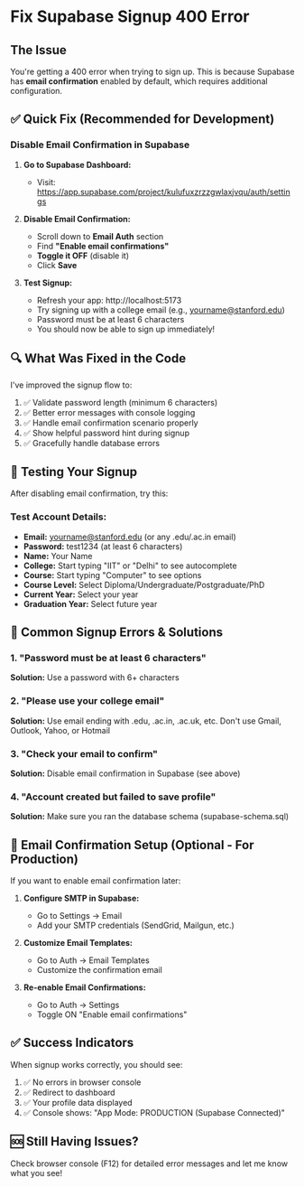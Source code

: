 # Fix Supabase Signup 400 Error

## The Issue
You're getting a 400 error when trying to sign up. This is because Supabase has **email confirmation** enabled by default, which requires additional configuration.

## ✅ Quick Fix (Recommended for Development)

### Disable Email Confirmation in Supabase

1. **Go to Supabase Dashboard:**
   - Visit: https://app.supabase.com/project/kulufuxzrzzgwlaxjvqu/auth/settings

2. **Disable Email Confirmation:**
   - Scroll down to **Email Auth** section
   - Find **"Enable email confirmations"**
   - **Toggle it OFF** (disable it)
   - Click **Save**

3. **Test Signup:**
   - Refresh your app: http://localhost:5173
   - Try signing up with a college email (e.g., yourname@stanford.edu)
   - Password must be at least 6 characters
   - You should now be able to sign up immediately!

## 🔍 What Was Fixed in the Code

I've improved the signup flow to:
1. ✅ Validate password length (minimum 6 characters)
2. ✅ Better error messages with console logging
3. ✅ Handle email confirmation scenario properly
4. ✅ Show helpful password hint during signup
5. ✅ Gracefully handle database errors

## 🧪 Testing Your Signup

After disabling email confirmation, try this:

### Test Account Details:
- **Email:** yourname@stanford.edu (or any .edu/.ac.in email)
- **Password:** test1234 (at least 6 characters)
- **Name:** Your Name
- **College:** Start typing "IIT" or "Delhi" to see autocomplete
- **Course:** Start typing "Computer" to see options
- **Course Level:** Select Diploma/Undergraduate/Postgraduate/PhD
- **Current Year:** Select your year
- **Graduation Year:** Select future year

## 🚨 Common Signup Errors & Solutions

### 1. "Password must be at least 6 characters"
**Solution:** Use a password with 6+ characters

### 2. "Please use your college email"
**Solution:** Use email ending with .edu, .ac.in, .ac.uk, etc.
Don't use Gmail, Outlook, Yahoo, or Hotmail

### 3. "Check your email to confirm"
**Solution:** Disable email confirmation in Supabase (see above)

### 4. "Account created but failed to save profile"
**Solution:** Make sure you ran the database schema (supabase-schema.sql)

## 📧 Email Confirmation Setup (Optional - For Production)

If you want to enable email confirmation later:

1. **Configure SMTP in Supabase:**
   - Go to Settings → Email
   - Add your SMTP credentials (SendGrid, Mailgun, etc.)

2. **Customize Email Templates:**
   - Go to Auth → Email Templates
   - Customize the confirmation email

3. **Re-enable Email Confirmations:**
   - Go to Auth → Settings
   - Toggle ON "Enable email confirmations"

## ✅ Success Indicators

When signup works correctly, you should see:
1. ✅ No errors in browser console
2. ✅ Redirect to dashboard
3. ✅ Your profile data displayed
4. ✅ Console shows: "App Mode: PRODUCTION (Supabase Connected)"

## 🆘 Still Having Issues?

Check browser console (F12) for detailed error messages and let me know what you see!

